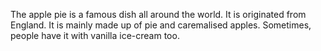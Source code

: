 The apple pie is a famous dish all around the world.
It is originated from England.
It is mainly made up of pie and caremalised apples. 
Sometimes, people have it with vanilla ice-cream too. 
